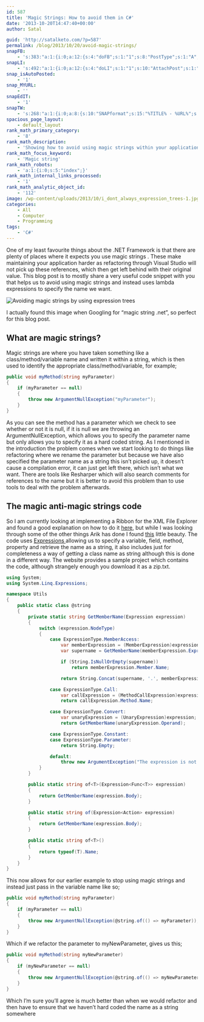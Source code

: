 ```yaml
---
id: 587
title: 'Magic Strings: How to avoid them in C#'
date: '2013-10-20T14:47:40+00:00'
author: Satal

guid: 'http://satalketo.com/?p=587'
permalink: /blog/2013/10/20/avoid-magic-strings/
snapFB:
    - 's:383:"a:1:{i:0;a:12:{s:4:"doFB";s:1:"1";s:8:"PostType";s:1:"A";s:10:"AttachPost";s:1:"1";s:10:"SNAPformat";s:51:"New post (%TITLE%) has been published on %SITENAME%";s:11:"isPrePosted";s:1:"1";s:8:"isPosted";s:1:"1";s:4:"pgID";s:27:"605595058_10151627618425059";s:5:"pDate";s:19:"2013-10-20 14:47:44";s:9:"isAutoImg";s:1:"A";s:8:"imgToUse";b:0;s:9:"isAutoURL";s:1:"A";s:8:"urlToUse";b:0;}}";'
snapLI:
    - 's:492:"a:1:{i:0;a:12:{s:4:"doLI";s:1:"1";s:10:"AttachPost";s:1:"1";s:10:"SNAPformat";s:41:"New post has been published on %SITENAME%";s:11:"SNAPformatT";s:18:"New Post - %TITLE%";s:11:"isPrePosted";s:1:"1";s:8:"isPosted";s:1:"1";s:4:"pgID";s:123:"http://www.linkedin.com/updates?discuss=&amp;scope=25932443&amp;stype=M&amp;topic=5797704486835220480&amp;type=U&amp;a=-6kE";s:5:"pDate";s:19:"2013-10-20 14:47:45";s:9:"isAutoImg";s:1:"A";s:8:"imgToUse";b:0;s:9:"isAutoURL";s:1:"A";s:8:"urlToUse";b:0;}}";'
snap_isAutoPosted:
    - '1'
snap_MYURL:
    - ''
snapEdIT:
    - '1'
snapTW:
    - 's:268:"a:1:{i:0;a:8:{s:10:"SNAPformat";s:15:"%TITLE% - %URL%";s:8:"attchImg";s:1:"1";s:9:"isAutoImg";s:1:"A";s:8:"imgToUse";s:0:"";s:9:"msgFormat";s:59:"New post (%TITLE%) has been published on %SITENAME% - %URL%";s:9:"isAutoURL";s:1:"A";s:8:"urlToUse";s:0:"";s:2:"do";i:0;}}";'
spacious_page_layout:
    - default_layout
rank_math_primary_category:
    - '8'
rank_math_description:
    - 'Showing how to avoid using magic strings within your application and instead using lambda expressions to specify the class/method/variable name.'
rank_math_focus_keyword:
    - 'Magic string'
rank_math_robots:
    - 'a:1:{i:0;s:5:"index";}'
rank_math_internal_links_processed:
    - '1'
rank_math_analytic_object_id:
    - '112'
image: /wp-content/uploads/2013/10/i_dont_always_expression_trees-1.jpg
categories:
    - All
    - Computer
    - Programming
tags:
    - 'C#'
---
```


One of my least favourite things about the .NET Framework is that there are plenty of places where it expects you use magic strings . These make maintaining your application harder as refactoring through Visual Studio will not pick up these references, which then get left behind with their original value. This blog post is to mostly share a very useful code snippet with you that helps us to avoid using magic strings and instead uses lambda expressions to specify the name we want.

![Avoiding magic strings by using expression trees](https://samjenkins.com/wp-content/uploads/2013/10/i_dont_always_expression_trees-239x300.jpg)

I actually found this image when Googling for “magic string .net”, so perfect for this blog post.

## What are magic strings?

Magic strings are where you have taken something like a class/method/variable name and written it within a string, which is then used to identify the appropriate class/method/variable, for example;

```csharp
public void myMethod(string myParameter)
{
    if (myParameter == null)
    {
        throw new ArgumentNullException("myParameter");
    }
}
```

As you can see the method has a parameter which we check to see whether or not it is null, if it is null we are throwing an ArgumentNullException, which allows you to specify the parameter name but only allows you to specify it as a hard coded string. As I mentioned in the introduction the problem comes when we start looking to do things like refactoring where we rename the parameter but because we have also specified the parameter name as a string this isn’t picked up, it doesn’t cause a compilation error, it can just get left there, which isn’t what we want. There are tools like Resharper which will also search comments for references to the name but it is better to avoid this problem than to use tools to deal with the problem afterwards.

## The magic anti-magic strings code

So I am currently looking at implementing a Ribbon for the XML File Explorer and found a good explanation on how to do it [here](http://blogs.microsoft.co.il/blogs/arik/archive/2009/12/23/windows-ribbon-for-winforms-part-0-table-of-contents.aspx "Windows Ribbon for WinForms"), but while I was looking through some of the other things Arik has done I found [this](http://blogs.microsoft.co.il/blogs/arik/archive/2010/11/17/no-more-magic-strings-presenting-string-of.aspx "No More Magic Strings! Presenting: @string.of") little beauty. The code uses [Expressions ](http://msdn.microsoft.com/en-us/library/system.linq.expressions.expression.aspx "MSDN documentation for the Expression Class ") allowing us to specify a variable, field, method, property and retrieve the name as a string, it also includes just for completeness a way of getting a class name as string although this is done in a different way. The website provides a sample project which contains the code, although strangely enough you download it as a zip.txt.

```csharp
using System;
using System.Linq.Expressions;

namespace Utils
{
    public static class @string
    {
        private static string GetMemberName(Expression expression)
        {
            switch (expression.NodeType)
            {
                case ExpressionType.MemberAccess:
                    var memberExpression = (MemberExpression)expression;
                    var supername = GetMemberName(memberExpression.Expression);

                    if (String.IsNullOrEmpty(supername))
                        return memberExpression.Member.Name;

                    return String.Concat(supername, '.', memberExpression.Member.Name);

                case ExpressionType.Call:
                    var callExpression = (MethodCallExpression)expression;
                    return callExpression.Method.Name;

                case ExpressionType.Convert:
                    var unaryExpression = (UnaryExpression)expression;
                    return GetMemberName(unaryExpression.Operand);

                case ExpressionType.Constant:
                case ExpressionType.Parameter:
                    return String.Empty;

                default:
                    throw new ArgumentException("The expression is not a member access or method call expression");
            }
        }

        public static string of<T>(Expression<Func<T>> expression)
        {
            return GetMemberName(expression.Body);
        }

        public static string of(Expression<Action> expression)
        {
            return GetMemberName(expression.Body);
        }

        public static string of<T>()
        {
            return typeof(T).Name;
        }
    }
}
```

This now allows for our earlier example to stop using magic strings and instead just pass in the variable name like so;

```csharp
public void myMethod(string myParameter)
{
    if (myParameter == null)
    {
        throw new ArgumentNullException(@string.of(() => myParameter));
    }
}
```

Which if we refactor the parameter to myNewParameter, gives us this;

```csharp
public void myMethod(string myNewParameter)
{
    if (myNewParameter == null)
    {
        throw new ArgumentNullException(@string.of(() => myNewParameter));
    }
}
```

Which I’m sure you’ll agree is much better than when we would refactor and then have to ensure that we haven’t hard coded the name as a string somewhere